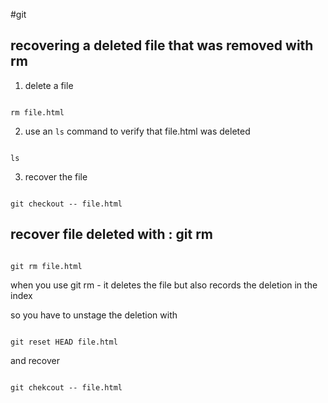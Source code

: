  #git 
 ## recovering a deleted file that was removed with rm

  

1. delete a file

```

rm file.html

```

2. use an `ls` command to verify that file.html was deleted

```

ls

```

3. recover the file

```

git checkout -- file.html

```

## recover file deleted with : git rm

  

```

git rm file.html

```

when you use git rm - it deletes the file but also records the deletion in the index

so you have to unstage the deletion with

```

git reset HEAD file.html

```

and recover

```

git chekcout -- file.html

```